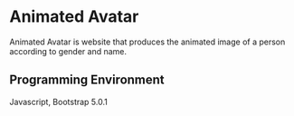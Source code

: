 # Animated Avatar

Animated Avatar is website that produces the animated image of a person according to gender and name.

## Programming Environment

Javascript, Bootstrap 5.0.1
